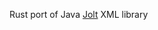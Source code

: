 Rust port of Java [Jolt](https://github.com/bazaarvoice/jolt/blob/master/jolt-core/src/main/java/com/bazaarvoice/jolt/Shiftr.java)  XML library
